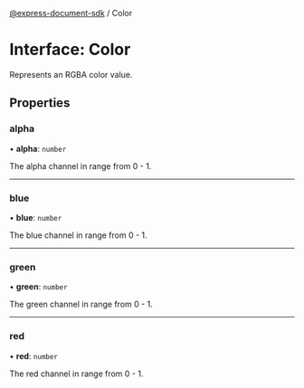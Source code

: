 [@express-document-sdk](../overview.md) / Color

# Interface: Color

Represents an RGBA color value.

## Properties

### alpha

• **alpha**: `number`

The alpha channel in range from 0 - 1.

<hr />

### blue

• **blue**: `number`

The blue channel in range from 0 - 1.

<hr />

### green

• **green**: `number`

The green channel in range from 0 - 1.

<hr />

### red

• **red**: `number`

The red channel in range from 0 - 1.

